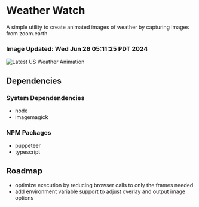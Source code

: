 # Weather Watch

A simple utility to create animated images of weather by capturing images from zoom.earth

### Image Updated: Wed Jun 26 05:11:25 PDT 2024

![Latest US Weather Animation](animations/2024-06-26.webp)

## Dependencies
### System Dependendencies
* node
* imagemagick
### NPM Packages
* puppeteer
* typescript

## Roadmap
* optimize execution by reducing browser calls to only the frames needed
* add environment variable support to adjust overlay and output image options
